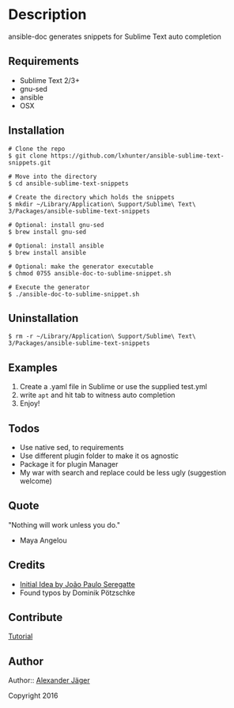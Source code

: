 # Description

ansible-doc generates snippets for Sublime Text auto completion

## Requirements

- Sublime Text 2/3+
- gnu-sed
- ansible
- OSX

## Installation

```shell
# Clone the repo
$ git clone https://github.com/lxhunter/ansible-sublime-text-snippets.git

# Move into the directory
$ cd ansible-sublime-text-snippets

# Create the directory which holds the snippets
$ mkdir ~/Library/Application\ Support/Sublime\ Text\ 3/Packages/ansible-sublime-text-snippets

# Optional: install gnu-sed
$ brew install gnu-sed

# Optional: install ansible
$ brew install ansible

# Optional: make the generator executable
$ chmod 0755 ansible-doc-to-sublime-snippet.sh

# Execute the generator
$ ./ansible-doc-to-sublime-snippet.sh
```

## Uninstallation

```shell
$ rm -r ~/Library/Application\ Support/Sublime\ Text\ 3/Packages/ansible-sublime-text-snippets
```

## Examples

1. Create a .yaml file in Sublime or use the supplied test.yml
2. write ```apt``` and hit tab to witness auto completion 
3. Enjoy!

## Todos

* Use native sed, to requirements 
* Use different plugin folder to make it os agnostic
* Package it for plugin Manager
* My war with search and replace could be less ugly (suggestion welcome)

## Quote

"Nothing will work unless you do." 
- Maya Angelou

## Credits

* [Initial Idea by João Paulo Seregatte](https://github.com/seregatte/AnsibleSnippets)
* Found typos by Dominik Pötzschke

## Contribute

[Tutorial](http://kbroman.github.io/github_tutorial/pages/fork.html)

## Author

Author:: [Alexander Jäger](https://github.com/lxhunter)

Copyright 2016
